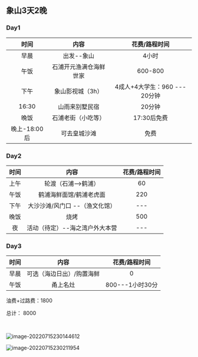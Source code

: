 ## 象山3天2晚



### Day1

|     时间     |          内容          |         花费/路程时间          |
| :----------: | :--------------------: | :----------------------------: |
|     早晨     |       出发--象山       |             4小时              |
|     午饭     | 石浦开元渔满仓海鲜世家 |            600-800             |
|     下午     |    象山影视城（3h）    | 4成人+4大学生：960  --- 20分钟 |
|    16:30     |     山雨来别墅民宿     |             20分钟             |
|     晚饭     |   石浦老街（小吃等）   |          17:30后免费           |
| 晚上-18:00后 |      可去皇城沙滩      |              免费              |







### Day2

| 时间 |              内容               | 花费/路程时间 |
| :--: | :-----------------------------: | :-----------: |
| 上午 |       轮渡（石浦-->鹤浦）       |      60       |
| 午饭 |     鹤浦海鲜面馆/鹤浦老虎面     |      220      |
| 下午 | 大沙沙滩/风门口  --（渔文化馆） |      ---      |
| 晚饭 |              烧烤               |      500      |
|  夜  | 活动（待定）--海之湾户外大本营  |      ---      |





### Day3

| 时间 |           内容            |  花费/路程时间  |
| :--: | :-----------------------: | :-------------: |
| 早晨 | 可选（海边日出）/购置海鲜 |        0        |
| 午饭 |         甬上名灶          | 800---1小时30分 |

油费+过路费：1800



总计： 8000

​          

![image-20220715230144612](C:\Users\hy020\AppData\Roaming\Typora\typora-user-images\image-20220715230144612.png)

![image-20220715230211954](C:\Users\hy020\AppData\Roaming\Typora\typora-user-images\image-20220715230211954.png)
